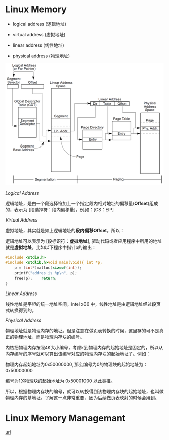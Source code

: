 # Linux Memory

- logical address      (逻辑地址)

- virtual address      (虚拟地址)

- linear address       (线性地址)

- physical address   (物理地址)



![memory](../img/linux_memory.png)



*Logical Address*

逻辑地址，是由一个段选择符加上一个指定段内相对地址的偏移量(**Offset**)组成的，表示为 [段选择符：段内偏移量]，例如：[CS：EIP]

*Virtual Address*

虚拟地址，其实就是如上逻辑地址的**段内偏移Offset**。所以：

逻辑地址可以表示为 [段标识符：**虚拟地址**], 驱动代码或者应用程序中所用的地址就是**虚拟地址**，比如以下程序中指针p的输出：

```c
#include <stdio.h>
#include <stdlib.h>void main(void){	int *p;
	p = (int*)malloc(sizeof(int));
	printf("addres is %p\n", p);
	free(p);	return;
}
```

*Linear Address*

线性地址是平坦的统一地址空间。intel x86 中，线性地址是由逻辑地址经过段页式转换得到的。

*Physical Address*

物理地址就是物理内存的地址。但是注意在做页表转换的时候，这里存的可不是真正的物理地址，而是物理内存块的编号。

内核把物理内存按照4K大小编号，考虑k到物理内存的起始地址是固定的，所以从内存编号的序号就可以算出该编号对应的物理内存块的起始地址了。例如：

物理内存起始地址为0x50000000, 那么编号为0的物理块的起始地址为：0x50000000

编号为1的物理块的起始地址为 0x50001000 以此类推。

所以，根据物理内存块的编号，就可以转换得到该物理内存块的起始地址，也叫做物理内存的基地址。了解这一点非常重要，因为后续做页表映射的时候会用到。



# Linux Memory Managemant

[url](<https://www.toutiao.com/i6855591224003265036>)


